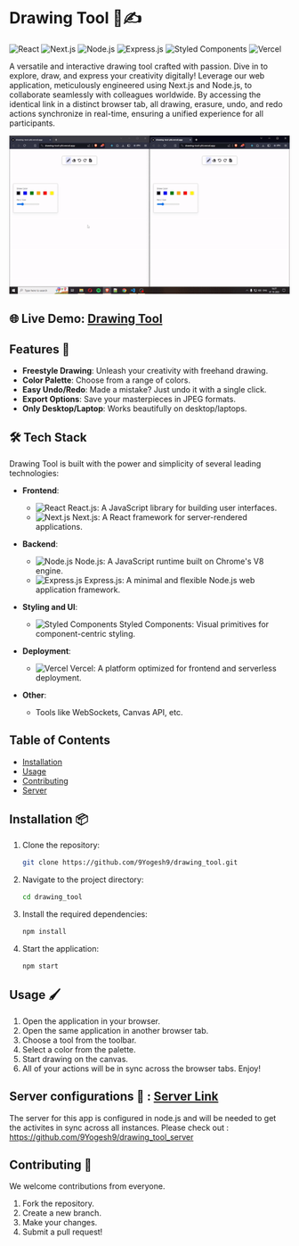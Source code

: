 # Drawing Tool 🎨✍️
![React](https://img.shields.io/badge/-React-61DAFB?style=flat-square&logo=react&logoColor=white)
![Next.js](https://img.shields.io/badge/-Next.js-000000?style=flat-square&logo=next.js&logoColor=white)
![Node.js](https://img.shields.io/badge/-Node.js-339933?style=flat-square&logo=node.js&logoColor=white)
![Express.js](https://img.shields.io/badge/-Express.js-000000?style=flat-square&logo=express&logoColor=white)
![Styled Components](https://img.shields.io/badge/-Styled%20Components-DB7093?style=flat-square&logo=styled-components&logoColor=white)
![Vercel](https://img.shields.io/badge/-Vercel-000000?style=flat-square&logo=vercel&logoColor=white)

A versatile and interactive drawing tool crafted with passion. Dive in to explore, draw, and express your creativity digitally!
Leverage our web application, meticulously engineered using Next.js and Node.js, to collaborate seamlessly with colleagues worldwide. By accessing the identical link in a distinct browser tab, all drawing, erasure, undo, and redo actions synchronize in real-time, ensuring a unified experience for all participants.

![GIF showing the drawing tool in action](public/Drawing-tool.gif)

## 🌐 **Live Demo**: [Drawing Tool](https://drawing-tool-phi.vercel.app/)

## Features 🌟

- **Freestyle Drawing**: Unleash your creativity with freehand drawing.
- **Color Palette**: Choose from a range of colors.
- **Easy Undo/Redo**: Made a mistake? Just undo it with a single click.
- **Export Options**: Save your masterpieces in JPEG formats.
- **Only Desktop/Laptop**: Works beautifully on desktop/laptops.

## 🛠️ **Tech Stack**

Drawing Tool is built with the power and simplicity of several leading technologies:

- **Frontend**:
  - ![React](https://img.shields.io/badge/-React-61DAFB?style=flat-square&logo=react&logoColor=white) React.js: A JavaScript library for building user interfaces.
  - ![Next.js](https://img.shields.io/badge/-Next.js-000000?style=flat-square&logo=next.js&logoColor=white) Next.js: A React framework for server-rendered applications.

- **Backend**:
  - ![Node.js](https://img.shields.io/badge/-Node.js-339933?style=flat-square&logo=node.js&logoColor=white) Node.js: A JavaScript runtime built on Chrome's V8 engine.
  - ![Express.js](https://img.shields.io/badge/-Express.js-000000?style=flat-square&logo=express&logoColor=white) Express.js: A minimal and flexible Node.js web application framework.

- **Styling and UI**:
  - ![Styled Components](https://img.shields.io/badge/-Styled%20Components-DB7093?style=flat-square&logo=styled-components&logoColor=white) Styled Components: Visual primitives for component-centric styling.
  
- **Deployment**:
  - ![Vercel](https://img.shields.io/badge/-Vercel-000000?style=flat-square&logo=vercel&logoColor=white) Vercel: A platform optimized for frontend and serverless deployment.

- **Other**:
  - Tools like WebSockets, Canvas API, etc.

## Table of Contents

- [Installation](#installation)
- [Usage](#usage)
- [Contributing](#contributing)
- [Server](#server)

## Installation 📦

1. Clone the repository:
   ```bash
   git clone https://github.com/9Yogesh9/drawing_tool.git
   ```

2. Navigate to the project directory:
   ```bash
   cd drawing_tool
   ```

3. Install the required dependencies:
   ```bash
   npm install
   ```

4. Start the application:
   ```bash
   npm start
   ```

## Usage 🖌️

1. Open the application in your browser.
2. Open the same application in another browser tab.
3. Choose a tool from the toolbar.
4. Select a color from the palette.
5. Start drawing on the canvas.
6. All of your actions will be in sync across the browser tabs. Enjoy!

## Server configurations 📡 : [Server Link](https://github.com/9Yogesh9/drawing_tool_server)

The server for this app is configured in node.js and will be needed to get the activites in sync across all instances. Please check out : https://github.com/9Yogesh9/drawing_tool_server

## Contributing 🤝

We welcome contributions from everyone.

1. Fork the repository.
2. Create a new branch.
3. Make your changes.
4. Submit a pull request!
